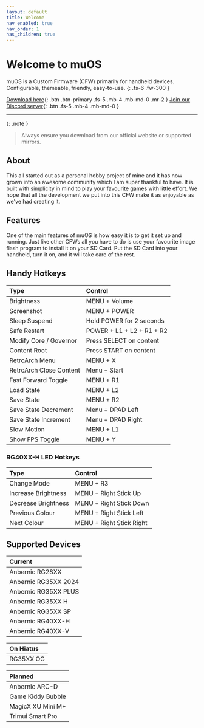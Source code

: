 ```yaml
---
layout: default
title: Welcome
nav_enabled: true
nav_order: 1
has_children: true
---
```


# Welcome to muOS
muOS is a Custom Firmware (CFW) primarily for handheld devices.  Configurable, themeable, friendly, easy-to-use.
{: .fs-6 .fw-300 }

[Download here](https://dl.muos.dev){: .btn .btn-primary .fs-5 .mb-4 .mb-md-0 .mr-2 }
[Join our Discord server](https://discord.gg/USS5ybVtDz){: .btn .fs-5 .mb-4 .mb-md-0 }

***

{: .note }
> Always ensure you download from our official website or supported mirrors.

## About
This all started out as a personal hobby project of mine and it has now grown into an awesome community which I am super thankful to have. It is built with simplicity in mind to play your favourite games with little effort. We hope that all the development we put into this CFW make it as enjoyable as we've had creating it.

## Features
One of the main features of muOS is how easy it is to get it set up and running. Just like other CFWs all you have to do is use your favourite image flash program to install it on your SD Card. Put the SD Card into your handheld, turn it on, and it will take care of the rest.

## Handy Hotkeys

| Type                    | Control                  |
|:------------------------|:-------------------------|
| Brightness              | MENU + Volume            |
| Screenshot              | MENU + POWER             |
| Sleep Suspend           | Hold POWER for 2 seconds |
| Safe Restart            | POWER + L1 + L2 + R1 + R2|
| Modify Core / Governor  | Press SELECT on content  |
| Content Root            | Press START on content   |
| RetroArch Menu          | MENU + X                 |
| RetroArch Close Content | Menu + Start             |
| Fast Forward Toggle     | MENU + R1                |
| Load State              | MENU + L2                |
| Save State              | MENU + R2                |
| Save State Decrement    | Menu + DPAD Left         |
| Save State Increment    | Menu + DPAD Right        |
| Slow Motion             | MENU + L1                |
| Show FPS Toggle         | MENU + Y                 |

### RG40XX-H LED Hotkeys

| Type                    | Control                  |
|:------------------------|:-------------------------|
| Change Mode             | MENU + R3                |
| Increase Brightness     | MENU + Right Stick Up    |
| Decrease Brightness     | MENU + Right Stick Down  |
| Previous Colour         | MENU + Right Stick Left  |
| Next Colour             | MENU + Right Stick Right |


## Supported Devices

| Current              |
|:---------------------|
| Anbernic RG28XX      |
| Anbernic RG35XX 2024 |
| Anbernic RG35XX PLUS |
| Anbernic RG35XX H    |
| Anbernic RG35XX SP   |
| Anbernic RG40XX-H    |
| Anbernic RG40XX-V    |

| On Hiatus |
|:----------|
| RG35XX OG |

| Planned           |
|:------------------|
| Anbernic ARC-D    |
| Game Kiddy Bubble |
| MagicX XU Mini M+ |
| Trimui Smart Pro  |

<div itemscope itemtype="https://schema.org/WebSite">
  <meta itemprop="url" content="https://muos.dev"/>
  <meta itemprop="name" content="muOS - Custom Firmware"/>
</div>
